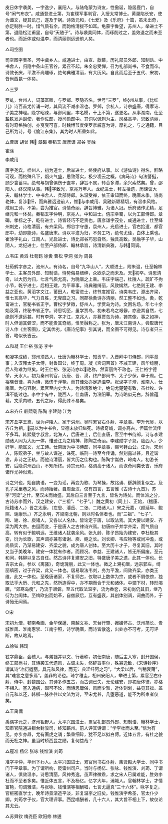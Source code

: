 <!-- { "loadSidebar": true } -->
皮日休字袭美，一字逸少，襄阳人。与陆龟蒙为诗友，性傲诞，隐居鹿门，自号“闲气布衣”。咸通登进士第，为崔璞军事判官，入授太常博士。黄巢陷长安，使为谶文，疑其讥己，遂及于祸。诗效元和，《七爱》及《乐府》十篇，虽未出奇，亦足制胜一时。惜气质有余，而韵格清拔不如耳。龟蒙字鲁望，苏州人，举进士不第，退隐松江甫里，自号“天随子”。诗与袭美同体，而琢削过之，盖效退之而未至者也。而近体或似温李，而清丽则远逊前人矣。

△司空图

司空图字表圣，河中虞乡人。咸通进士，由宣、歙幕，历礼部员外郎、知制诰、中书舍人，归隐中条山王官谷，累召不起。朱全忠受惮，召为礼部尚书，不食而卒。诗效长庆，平澹不尚雕琢，绝句典雅清丽，有大历风。自此而后至于五代、宋初，皆尚西昆一体矣。

△三罗

罗虬，台州人，词藻富赡，与罗邺、罗隐齐名，世号“三罗”，终州从事，《比红儿》诗百首尤传诵一时，其风流不减李温也。罗邺，余杭人，诗宗盛唐，得摩诘、子美之神理。隐字昭谏，与邺同里，本名模，十上不第，遂更名。从事湖南，仕至盐铁发运副使，著作佐郎，授司勋郎中。其词以讽刺为主，风格高华，思致清丽，有时奇格独创，亦戛戛可喜。时魏博节度使罗彦威喜为诗，厚礼之，与之通籍，目己所为诗，号《偷江东集》，其为时人所重如此。

△曹唐  胡曾  韩  章碣  秦韬玉  唐彦谦  郑谷  吴融$$$$崔涂$$$$李咸用

唐字尧宾，桂州人，初为道士，后举进士，终使府从事。以《游仙诗》得名，辞略可观，而格殊凡下，烟火气盛，思致落实，极少凌云之概。《病马诗》句法警挺，顾少含蓄耳。绝句与胡曾俱伤于直率，辞旨不属，转合多滞，余兴索然矣。曾，邵阳人，终汉南从事。韩字致光，京兆万年人。龙纪进士，拜左拾遗，历谏议大夫、翰林学士、中书舍人、兵部侍郎。朱温受禅，依王审知而终。晚唐末季，诗尚艳体，复涉纤，而典雅远逊前人，惟与李咸用、吴融新颖精切，有温李风格。咸用工诗，不第，尝为推官。诗情奇丽，辞旨博雅，为诸人冠。乐府诸作尤精，足继元和一体矣。秦韬玉字仲明，京兆人，中和进士。僖宗幸蜀，以为工部侍郎。章碣，孝标之子，乾符进士，诗皆轻巧不足贵也。唐彦谦字茂业，咸通进士，仕至绛州刺史，诗格清丽，有齐梁风。郑谷字守愚，袁州人，光启进士，官右拾遗、都官郎中，幼即能诗，名盛唐末。诗以平澹为归，不务工巧，绝句尤佳，白体上乘也。崔涂字礼山，江南人，光启进士，诗比郑谷巧思自然，独具高致。吴融字子华，山阴人，龙纪进士，仕至户部侍郎、翰林承旨，诗清新典雅，与韩同调。

△韦庄  黄滔  杜荀鹤  徐夤  曹松  李洞  张为  周昙

杜荀鹤字彦之，池州人。有诗名，自号“九华山人”，大顺进土，附朱温，仕至翰林学士、主客员外郎、知制诰，恃势侮易缙绅，众欲杀之而未及。天初卒。诗思清奇，以大历为归，七言气质尤高，为晚唐之上乘。韦庄字端己，杜陵人。疏旷不拘小节，乾宁进士，后相王建，为平章事。诗典雅绮丽，风致嫣然，七绝则王建、李益之亚也。黄滔字文江，莆田人，乾甯进士，终节度推官。诗类韦庄，源出齐梁，惟七言高华，气力自胜，无卑靡之习。同郡徐夤诗亦清丽，然工整不如也。夤，乾甯进士，官秘书省正字。曹松字梦徵，舒州人，学贾岛为诗。文困名场，年七十余始及第，终秘书省正字。诗思切至，虽学贾岛，初未若岛之艰僻，亦逊其自然，七绝则不逮远甚。时有李洞，字才江，京兆人，亦慕贾岛为诗，铸其像，事之如神，时人但诮其僻涩，而不能贵其奇峭，惟吴融称之。张为，唐末江南诗人，尝取唐代诗人作《主客图》，定其优劣，《唐诗纪事》引其说，而全图不可得见。诗存者只三首，略似长吉云。

△和凝  王仁裕  张泌  李中

和凝字成绩，郓州须昌人，仕唐为翰林学士，知贡举，入晋拜中书侍郎，同平章事；入汉拜太子太傅，封鲁国公，终于周。凝《宫词百首》不减王建，风华绮丽，后人殆难为继矣。时王仁裕、张泌诗亦以艳称，然富丽终不敌也。王仁裕字德辇，天水人。初为秦州判官，历唐、晋、漠，终户部尚书、太子少保，卒于周。仁裕晓音律，喜为诗，微伤于浮艳，而其佳处亦足追温李。张泌字子澄，淮南人，仕南唐。为句容尉，累官至内史舍人。为诗清雅绝尘，绝句尤楚楚有致，虽杜牧、许浑不能过也。李中字有中，陇西人，仕南唐，为淦阳宰。为诗略似元白，辞旨蕴藉，文采内映，五代之际，得此殊不易矣。

△宋齐丘  韩熙载  陈陶  李建勋  江为

宋齐丘字王嵩，世为卢陵人，家于洪州。吴时累官右仆射、平章事。李升代吴，以齐丘为相，嗣以为中书令，显德末放归缢死。诗极奇峭，调亦高古，但篇什流传不多耳。韩熙载字叔言，北海人，后唐进士，后仕直唐，官至中书侍郎，诗与李建勋诸人同为大历一体，惟逊江为之精神、陈陶之奇丽。李建勋字子尧，陇西人，少好学，能属文，尤工诗。仕南唐为中书侍郎，同平章事，赐号锺山公。江为，宋州人，陈贶弟子，坐与故人谋逆，诛死。临刑一诗至今传诵，然刻露过甚，且近谐谵，非诗之正轨。而他诗清丽，皆大历之佳构也。陈陶字嵩伯，岭南人。初游长安，后隐洪州西山，不知所终。诗宗元和，格调高于诸人，而诙奇间类长吉，乐府诸作尤神似焉。

诗之兴也，始自韵语，一变为谣，再变为歌、为琴操，故铭诵、繇辞颇复似之。及孔子采里巷之风，而诗始著。自周至汉，仅有四言，五言惟《古诗十九首》，苏李“河梁”之什。至汉末而始盛。其后自三言至于九言，皆名为诗矣。而体派之分，古诗苏李而外，汉之建安，（“三祖”、“七子”。）魏之黄初（同上）、正始，（稽康、阮籍诸人。）晋之太康，（左思、潘岳、二张、二陆诸人。）宋之元嘉，（颜延年、鲍照、谢康乐。）齐之永明，齐梁南北朝，则以时名体者也。而“三祖”、“七子”、陶、谢、徐、庾诸人，又各以人名体。皆论定于唐，以取法焉。其大要以建安、齐梁为两大宗。由逗而变，于是唐人之古律诗兴焉。初唐四子并学齐梁，而气质自高，转有似于鲍明远，王维诸人犹袭余风。张九龄、陈子昂始为建安，李杜极其变，衍为长歌，其声调亦兼有诸谢、庾、鲍之长。刘长卿、韦应物等或尚冲澹，或尚质实，乃渐易建安、齐梁之貌，成为唐人创体。至大历十才子，寻复其旧，其时又当子美晚年，建安一体犹有作者。而顾况、李益、王建诸人，皆无所偏废。至元和间，韩柳以复古自任。然古诗非复建安之旧，特盛唐子美之遗，此其一体也。长吉宗太白，参以《离骚》，奇诡瑰丽，此又一体也。微之上溯初唐，远宗郭左，绮丽缜密，过于齐梁，此又一体也。居易取法韦刘，务为平澹，间效齐梁，亦类王维，此又一体也。至晚唐诸家，不复师古，仅取以上数体为宗，或者不屑依傍，独取法乎大历、元和之先，然所造得中，亦不期而合于元和诸体。中驷下材，转形竭蹶，“郊寒岛瘦”，乃流于艰僻。至五代取法温李，流为香奁，宋初尚仍其旧，继乃衍为台阁体。至梅欧出而始革，自兹厥后，互有盛衰，其创体别调，词曲而外，于诗殆无闻焉。

○宋

宋初九僧，韧南希画、金华保暹、南越文兆、天台行肇、娥媚怀古、沃州简长、贵城惟凤、淮南惠崇、江南宇照，诗学晚唐，而诗皆散逸，出处亦不可考，无可评断，故从略焉。

△徐铉  韩琦

铉字鼎臣，会稽人。与弟铛并以文、行著称，初仕南唐，随后主入塞，封开国侯，终工部尚书，其诗袭五代遗风，古调未失，然辞旨率尔，殊寡逸致，《宋诗钞序》谓其诗“冶衍遒丽，具元和风律，而无氵典涩纤阿之习”，“大梁以后，气稍衰莆”，其“难言之意多焉”。盖非的论也。琦字稚圭，相州安阳人，举进士第，累官至右仆射、侍中、封魏国公。其诗多作五古，而古调已失，无论建安，即初唐体律，亦格不相入。塞入通病，固可不论，而诗思庸俗，风而少雅，近体刻划，益见其拙。盖自元和以还，韩柳一脉往往以文法为诗，至宋尤甚，几堕恶道，能不为所束者仅矣。

△王禹偶

禹偶字元之，济州钜野人。太平兴国进士，累官礼部员外郎、知制诰、翰林学士，知审官院通进银台封驳司，终知蕲州。前人评其诗谓：“学李杜而未至。”信为有见。亦步亦趋，尤有画虎之诮；繁重细碎，犹不足以拟白傅。近体五言，有杜之貌而无杜之神。虽当时矫西昆之陋，复何益哉？

△寇准  杨亿  张咏  钱惟演  刘筠

准字平仲，华州下わ人。太平兴国进士，累官尚书右仆射、集贤殿大学士、同中书门下平章事。为丁谓所构，贬雷州司户。当时与杨亿、张咏、钱惟演、刘筠、丁谓诸人，俱效温李。诗思清丽，风神秀逸，虽声律微乖，求之宋人已属难能，胜效李杜而不至者多矣。惟近体五言，不及杨亿。亿字大年，浦城人。官翰林学士，才情富艳，句调雅洁，与张咏、钱惟演等相酬唱，七言尤逼真“三十六体”。咏字复之，官枢密直学士，晚年诗景渐造平淡，非复温李之旧矣。钱惟演字希圣，官太仆少卿。刘筠字子仪，官大理评事。西昆唱酬者，几十六人，其大旨不相上下，故仅论其尤云。

△苏舜钦  梅尧臣  欧阳修  林逋


